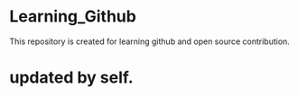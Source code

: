 # Learning_Github
This repository is created for learning github and open source contribution.
# updated by self.
